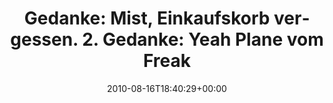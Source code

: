 ---
retweeted: false
source: <a href="http://twitter.com" rel="nofollow">Twitter Web Client</a>
entities:
  hashtags: []
  symbols: []
  user_mentions: []
  urls: []
display_text_range:
- '0'
- '111'
favorite_count: '0'
id_str: '21336254294'
truncated: false
retweet_count: '0'
id: '21336254294'
created_at: Mon Aug 16 18:40:29 +0000 2010
favorited: false
full_text: '1. Gedanke: Mist, Einkaufskorb vergessen. 2. Gedanke: Yeah Plane vom Freakstock
  dabei http://twitpic.com/2fdorw'
lang: de
tags:
- pesos/twitter
date: '2010-08-16T18:40:29+00:00'
src: https://twitter.com/bascht/status/21336254294
original_url: https://twitter.com/bascht/status/21336254294
type: twitter_tweet
text: '1. Gedanke: Mist, Einkaufskorb vergessen. 2. Gedanke: Yeah Plane vom Freakstock
  dabei http://twitpic.com/2fdorw'
title: 'Gedanke: Mist, Einkaufskorb vergessen. 2. Gedanke: Yeah Plane vom Freak'

---